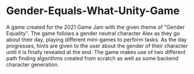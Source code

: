 # Gender-Equals-What-Unity-Game

A game created for the 2021 Game Jam with the given theme of "Gender Equality". The game follows a gender neutral character Alex as they go about their day, playing different mini-games to perform tasks. As the day progresses, hints are given to the user about the gender of their character until it is finally revealed at the end. The game makes use of two different path finding algorithms created from scratch as well as some backend character generation.
